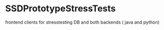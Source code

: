 # SSDPrototypeStressTests
frontend clients for stresstesting DB and both backends ( java and python)
